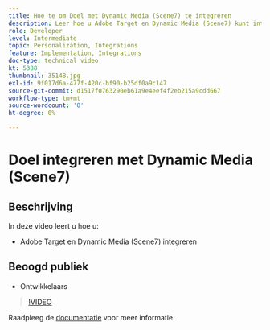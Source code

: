 ```yaml
---
title: Hoe te om Doel met Dynamic Media (Scene7) te integreren
description: Leer hoe u Adobe Target en Dynamic Media (Scene7) kunt integreren.
role: Developer
level: Intermediate
topic: Personalization, Integrations
feature: Implementation, Integrations
doc-type: technical video
kt: 5388
thumbnail: 35148.jpg
exl-id: 9f017d6a-477f-420c-bf90-b25df0a9c147
source-git-commit: d1517f0763290eb61a9e4eef4f2eb215a9cdd667
workflow-type: tm+mt
source-wordcount: '0'
ht-degree: 0%

---
```


# Doel integreren met Dynamic Media (Scene7)

## Beschrijving

In deze video leert u hoe u:

* Adobe Target en Dynamic Media (Scene7) integreren

## Beoogd publiek

* Ontwikkelaars

>[!VIDEO](https://video.tv.adobe.com/v/35148/?quality=12)

Raadpleeg de [documentatie](https://experienceleague.adobe.com/docs/target/using/administer/scene7-settings.html?lang=en) voor meer informatie.

